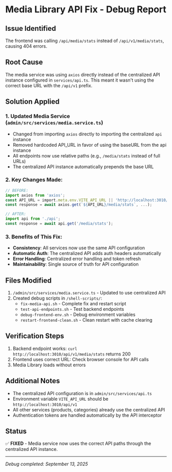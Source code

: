 # Media Library API Fix - Debug Report

## Issue Identified
The frontend was calling `/api/media/stats` instead of `/api/v1/media/stats`, causing 404 errors.

## Root Cause
The media service was using `axios` directly instead of the centralized API instance configured in `services/api.ts`. This meant it wasn't using the correct base URL with the `/api/v1` prefix.

## Solution Applied

### 1. Updated Media Service (`admin/src/services/media.service.ts`)
- Changed from importing `axios` directly to importing the centralized `api` instance
- Removed hardcoded API_URL in favor of using the baseURL from the api instance
- All endpoints now use relative paths (e.g., `/media/stats` instead of full URLs)
- The centralized API instance automatically prepends the base URL

### 2. Key Changes Made:
```typescript
// BEFORE:
import axios from 'axios';
const API_URL = import.meta.env.VITE_API_URL || 'http://localhost:3010/api/v1';
const response = await axios.get(`${API_URL}/media/stats`, ...);

// AFTER:
import api from './api';
const response = await api.get('/media/stats');
```

### 3. Benefits of This Fix:
- **Consistency**: All services now use the same API configuration
- **Automatic Auth**: The centralized API adds auth headers automatically
- **Error Handling**: Centralized error handling and token refresh
- **Maintainability**: Single source of truth for API configuration

## Files Modified
1. `/admin/src/services/media.service.ts` - Updated to use centralized API
2. Created debug scripts in `/shell-scripts/`:
   - `fix-media-api.sh` - Complete fix and restart script
   - `test-api-endpoints.sh` - Test backend endpoints
   - `debug-frontend-env.sh` - Debug environment variables
   - `restart-frontend-clean.sh` - Clean restart with cache clearing

## Verification Steps
1. Backend endpoint works: `curl http://localhost:3010/api/v1/media/stats` returns 200
2. Frontend uses correct URL: Check browser console for API calls
3. Media Library loads without errors

## Additional Notes
- The centralized API configuration is in `admin/src/services/api.ts`
- Environment variable `VITE_API_URL` should be `http://localhost:3010/api/v1`
- All other services (products, categories) already use the centralized API
- Authentication tokens are handled automatically by the API interceptor

## Status
✅ **FIXED** - Media service now uses the correct API paths through the centralized API instance.

---

*Debug completed: September 13, 2025*
